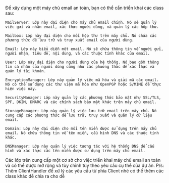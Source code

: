 
Để xây dựng một máy chủ email an toàn, bạn có thể cần triển khai các class sau:

	MailServer: Lớp này đại diện cho máy chủ email chính. Nó sẽ quản lý việc gửi và nhận email, xác thực người dùng, và quản lý các hộp thư.

	Mailbox: Lớp này đại diện cho mỗi hộp thư trên máy chủ. Nó chứa các phương thức để lưu trữ và truy xuất email của người dùng.

	Email: Lớp này biểu diễn một email. Nó sẽ chứa thông tin về người gửi, người nhận, tiêu đề, nội dung, và các thuộc tính khác của email.

	User: Lớp này đại diện cho người dùng của hệ thống. Nó bao gồm thông tin cá nhân của người dùng cũng như các phương thức để xác thực và quản lý tài khoản.

	EncryptionManager: Lớp này quản lý việc mã hóa và giải mã các email. Nó có thể sử dụng các thư viện mã hóa như OpenPGP hoặc S/MIME để thực hiện việc này.

	SecurityManager: Lớp này quản lý các phương thức bảo mật như SSL/TLS, SPF, DKIM, DMARC và các chính sách bảo mật khác trên máy chủ email.

	StorageManager: Lớp này quản lý việc lưu trữ email trên máy chủ. Nó cung cấp các phương thức để lưu trữ, truy xuất và quản lý dữ liệu email.

	Domain: Lớp này đại diện cho mỗi tên miền được sử dụng trên máy chủ email. Nó chứa thông tin về tên miền, cấu hình DNS và các thuộc tính khác.

	DNSManager: Lớp này quản lý việc tương tác với hệ thống DNS để cấu hình và xác thực các tên miền được sử dụng trên máy chủ email.

Các lớp trên cung cấp một cơ sở cho việc triển khai máy chủ email an toàn và có thể được mở rộng và tùy chỉnh tùy theo yêu cầu cụ thể của dự án.
P/s: Thêm ClientHandler để xử lý các yêu cầu từ phía Client nhé có thể thêm các class khác để chia ra cho dễ
